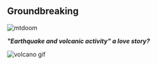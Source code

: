 ## **Groundbreaking**

![mtdoom](https://user-images.githubusercontent.com/70727613/109593766-332bd500-7ad7-11eb-8243-3e6c9e1a75d1.gif)

**_"Earthquake and volcanic activity" a love story?_**

![volcano gif](https://user-images.githubusercontent.com/70727613/109594495-83effd80-7ad8-11eb-856c-c5046a389854.gif)
